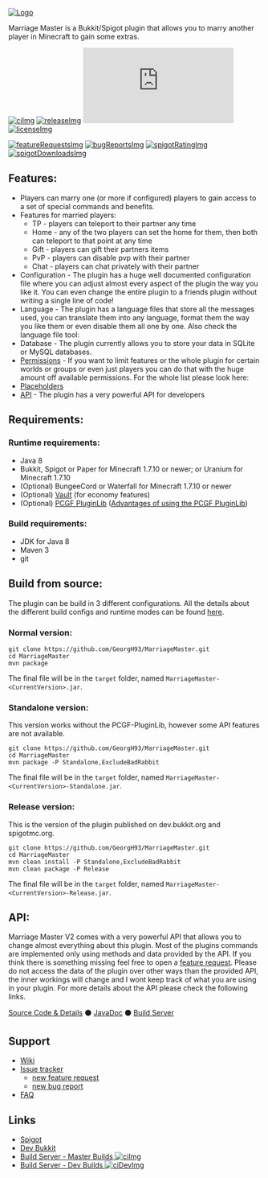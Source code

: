 <!-- Variables (this block will not be visible in the readme -->
[banner]: https://pcgamingfreaks.at/images/marriagemaster.png
[spigot]: https://www.spigotmc.org/resources/marriage-master.19273/
<!--[spigotRatingImg]: https://img.shields.io/spiget/stars/19273.svg
[spigotDownloadsImg]: https://img.shields.io/spiget/downloads/19273.svg?label=downloads%20%28spigot%29-->
[spigotRatingImg]: https://img.shields.io/badge/dynamic/json.svg?color=brightgreen&label=rating&query=%24.rating.average&suffix=%20%2F%205&url=https%3A%2F%2Fapi.spiget.org%2Fv2%2Fresources%2F19273
[spigotDownloadsImg]: https://img.shields.io/badge/dynamic/json.svg?color=brightgreen&label=downloads%20%28spigotmc.org%29&query=%24.downloads&url=https%3A%2F%2Fapi.spiget.org%2Fv2%2Fresources%2F19273
[bukkit]: http://dev.bukkit.org/bukkit-plugins/marriage-master/
[issues]: https://github.com/GeorgH93/MarriageMaster/issues
[wiki]: https://github.com/GeorgH93/MarriageMaster/wiki
[wiki_faq]: https://github.com/GeorgH93/MarriageMaster/wiki/FAQ
[wikiPermissions]: https://github.com/GeorgH93/MarriageMaster/wiki/Permissions
[wikiPlaceholders]: https://github.com/GeorgH93/MarriageMaster/wiki/Placeholders
[release]: https://github.com/GeorgH93/MarriageMaster/releases/latest
[releaseImg]: https://img.shields.io/github/release/GeorgH93/MarriageMaster.svg?label=github%20release
[license]: https://github.com/GeorgH93/MarriageMaster/blob/master/LICENSE
[licenseImg]: https://img.shields.io/github/license/GeorgH93/MarriageMaster.svg
[ci]: https://ci.pcgamingfreaks.at/job/MarriageMaster/
[ciImg]: https://ci.pcgamingfreaks.at/job/MarriageMaster/badge/icon
[ciDev]: https://ci.pcgamingfreaks.at/job/MarriageMaster%20Dev/
[ciDevImg]: https://ci.pcgamingfreaks.at/job/MarriageMaster%20Dev/badge/icon
[apiVersionImg]: https://img.shields.io/badge/dynamic/xml.svg?label=api-version&query=%2F%2Frelease[1]&url=https%3A%2F%2Frepo.pcgamingfreaks.at%2Frepository%2Fmaven-releases%2Fat%2Fpcgamingfreaks%2FMarriageMaster-API%2Fmaven-metadata.xml
[api]: https://github.com/GeorgH93/MarriageMaster/tree/API
[apiJavaDoc]: https://ci.pcgamingfreaks.at/job/MarriageMaster%20API/javadoc/
[apiBuilds]: https://ci.pcgamingfreaks.at/job/MarriageMaster%20API/
[featureRequestsImg]: https://img.shields.io/github/issues/GeorgH93/MarriageMaster/enhancement.svg?label=feature%20requests
[featureRequests]: https://github.com/GeorgH93/MarriageMaster/issues?q=is%3Aissue+is%3Aopen+label%3Aenhancement
[requestFeature]: https://github.com/GeorgH93/MarriageMaster/issues/new?labels=enhancement&template=feature.md
[bugReportsImg]: https://img.shields.io/github/issues/GeorgH93/MarriageMaster/bug.svg?label=bug%20reports
[bugReports]: https://github.com/GeorgH93/MarriageMaster/issues?q=is%3Aissue+is%3Aopen+label%3Abug
[reportBug]: https://github.com/GeorgH93/MarriageMaster/issues/new?labels=bug&template=bug.md
<!-- End of variables block -->

[![Logo][banner]][spigot]

Marriage Master is a Bukkit/Spigot plugin that allows you to marry another player in Minecraft to gain some extras.

[![ciImg]][ci] [![releaseImg]][release]
[![apiVersionImg]][api] [![licenseImg]][license]

[![featureRequestsImg]][featureRequests] [![bugReportsImg]][bugReports]
[![spigotRatingImg]][spigot] [![spigotDownloadsImg]][spigot]

## Features:
- Players can marry one (or more if configured) players to gain access to a set of special commands and benefits.
- Features for married players:
  - TP - players can teleport to their partner any time
  - Home - any of the two players can set the home for them, then both can teleport to that point at any time
  - Gift - players can gift their partners items
  - PvP - players can disable pvp with their partner
  - Chat - players can chat privately with their partner
- Configuration - The plugin has a huge well documented configuration file where you can adjust almost every aspect of the plugin the way you like it. You can even change the entire plugin to a friends plugin without writing a single line of code!
- Language - The plugin has a language files that store all the messages used, you can translate them into any language, format them the way you like them or even disable them all one by one. Also check the language file tool:
- Database - The plugin currently allows you to store your data in SQLite or MySQL databases.
- [Permissions][wikiPermissions] - If you want to limit features or the whole plugin for certain worlds or groups or even just players you can do that with the huge amount off available permissions. For the whole list please look here:
- [Placeholders][wikiPlaceholders]
- [API][api] - The plugin has a very powerful API for developers

## Requirements:
### Runtime requirements:
* Java 8
* Bukkit, Spigot or Paper for Minecraft 1.7.10 or newer; or Uranium for Minecraft 1.7.10
* (Optional) BungeeCord or Waterfall for Minecraft 1.7.10 or newer
* (Optional) [Vault](https://www.spigotmc.org/resources/vault.34315/) (for economy features)
* (Optional) [PCGF PluginLib](https://github.com/GeorgH93/PCGF_PluginLib) ([Advantages of using the PCGF PluginLib](https://github.com/GeorgH93/MarriageMaster/wiki/Build-and-Mode-comparison#Advantages-of-using-the-PCGF-PluginLib))

### Build requirements:
* JDK for Java 8
* Maven 3
* git

## Build from source:
The plugin can be build in 3 different configurations.
All the details about the different build configs and runtime modes can be found [here](https://github.com/GeorgH93/MarriageMaster/wiki/Build-and-Mode-comparison).

### Normal version:
```
git clone https://github.com/GeorgH93/MarriageMaster.git
cd MarriageMaster
mvn package
```
The final file will be in the `target` folder, named `MarriageMaster-<CurrentVersion>.jar`.

### Standalone version:
This version works without the PCGF-PluginLib, however some API features are not available.
```
git clone https://github.com/GeorgH93/MarriageMaster.git
cd MarriageMaster
mvn package -P Standalone,ExcludeBadRabbit
```
The final file will be in the `target` folder, named `MarriageMaster-<CurrentVersion>-Standalone.jar`.

### Release version:
This is the version of the plugin published on dev.bukkit.org and spigotmc.org.
```
git clone https://github.com/GeorgH93/MarriageMaster.git
cd MarriageMaster
mvn clean install -P Standalone,ExcludeBadRabbit
mvn clean package -P Release
```
The final file will be in the `target` folder, named `MarriageMaster-<CurrentVersion>-Release.jar`.

## API:
Marriage Master V2 comes with a very powerful API that allows you to change almost everything about this plugin.
Most of the plugins commands are implemented only using methods and data provided by the API.
If you think there is something missing feel free to open a [feature request][requestFeature].
Please do not access the data of the plugin over other ways than the provided API, the inner workings will change and I wont keep track of what you are using in your plugin.
For more details about the API please check the following links.

[Source Code & Details][api] ⚫ [JavaDoc][apiJavaDoc] ⚫ [Build Server][apiBuilds]

## Support
* [Wiki][wiki]
* [Issue tracker][issues]
  * [new feature request][requestFeature]
  * [new bug report][reportBug]
* [FAQ][wiki_faq]

## Links
* [Spigot][spigot]
* [Dev Bukkit][bukkit]
* [Build Server - Master Builds ![ciImg]][ci]
* [Build Server - Dev Builds ![ciDevImg]][ciDev]
